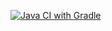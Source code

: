 [![Java CI with Gradle](https://github.com/mrmik78/TestPostmanEcho/actions/workflows/gradle.yml/badge.svg)](https://github.com/mrmik78/TestPostmanEcho/actions/workflows/gradle.yml)
